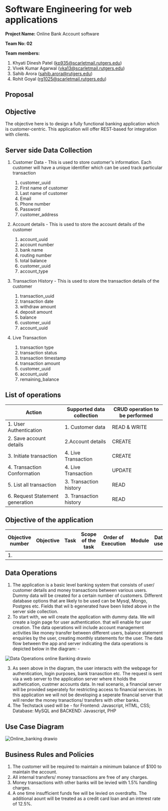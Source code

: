 # Software Engineering for web applications

**Project Name:** Online Bank Account software

**Team No: 02**

**Team members:**
1. Khyati Dinesh Patel (kp935@scarletmail.rutgers.edu)
2. Vivek Kumar Agarwal (vka13@scarletmail.rutgers.edu)
3. Sahib Arora (sahib.arora@rutgers.edu)
4. Rohit Goyal (rg1025@scarletmail.rutgers.edu)

## Proposal

## Objective 
The objective here is to design a fully functional banking application which is customer-centric. This application will offer REST-based for integration with clients.

## Server side Data Collection
1. Customer Data - This is used to store customer's information. Each customer will have a unique identifier which can be used track particular transaction
   1. customer_uuid
   2. First name of customer
   3. Last name of customer
   4. Email
   5. Phone number
   6. Password
   7. customer_address
   
2. Account details - This is used to store the account details of the customer 
   1. account_uuid
   2. account number
   3. bank name
   4. routing number
   5. total balance
   6. customer_uuid
   7. account_type
   
3. Transaction History - This is used to store the transaction details of the customer
   1. transaction_uuid
   2. transaction date
   3. withdraw amount
   4. deposit amount
   5. balance
   6. customer_uuid
   7. account_uuid
   
4. Live Transaction
   1. transaction type
   2. transaction status
   3. transaction timestamp
   4. transaction amount
   5. customer_uuid
   6. account_uuid
   7. remaining_balance
 
## List of operations
|Action | Supported data collection  | CRUD operation to be performed |
|----------------------|--------------|--------------------------|
|1. User Authentication | 1. Customer data| READ & WRITE|
|2. Save account details | 2.Account details| CREATE|
|3. Initiate transaction | 4. Live Transaction | CREATE|
|4. Transaction Conformation | 4. Live Transaction | UPDATE|
|5. List all transaction | 3. Transaction history| READ|
|6. Request Statement generation | 3. Transaction history | READ|

 
## Objective of the application 
|Objective number| Objective| Task | Scope of the task | Order of Execution| Module|  Data used|
|----------|-----------|---------|-----------|--------|-----------|-----------|
| 1.| 

 
## Data Operations
1. The application is a basic level banking system  that consists of user/ customer details and money transactions between various users. Dummy data will be created for a certain number of customers. Different database options that are likely to be used can be Mysql, Mongo, Postgres etc. Fields that wil b egenerated have been listed above in the server side collection. 
2. To start with, we will create the application with dummy data. We will create a login page for user authentication. that will enable for user creation. The data operations will include account management activities like money transfer between different users, balance statement enquiries by the user, creating monthly statements for the user. The data flow between the app and server indicating the data operations is depicted below in the diagram: -

![Data Operations online Banking drawio](https://user-images.githubusercontent.com/86423179/155613442-7e809ff9-3188-49ac-9393-0c29301b2342.svg)

3. As seen above in the diagram, the user interacts with the webpage for authentication, login purposes, bank tranasction etc. The request is sent via a web server to the application server where it holds the authetication, custmer accounts data. In real scenario, a financial server will be provided seperately for restricting access to financial services. In this application we will not be developing a seperate financial server that will render the money tranactions/ transfers with other banks. 
4. The Techstack used will be -  for Frontend: Javascript, HTML, CSS; Database: MySQL and BACKEND: Javascript, PHP



## Use Case Diagram 
![Online_banking drawio](https://user-images.githubusercontent.com/86423179/155601866-a48ee95c-7d21-40ad-ad72-99d5d0d36453.svg)


## Business Rules and Policies
1. The customer will be required to maintain a minimum balance of $100 to maintain the account. 
2. All internal transfers/ money transactions are free of any charges. 
3. Money transactions with other banks will be levied with 1.5% handling charges.
4. A one time insufficient funds fee will be levied on overdrafts. The additional aount will be treated as a credit card loan and an interest rate of 12.5%.

